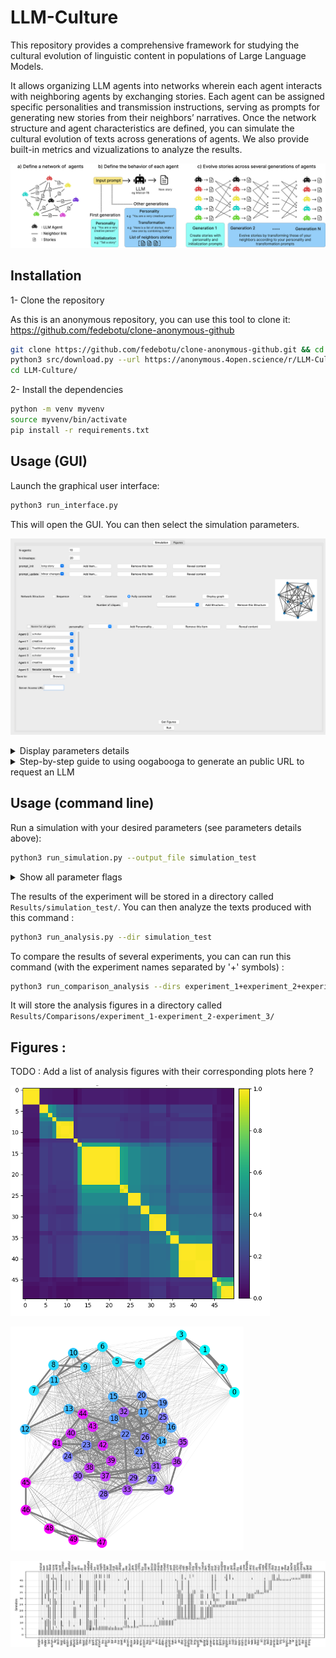 # LLM-Culture

This repository provides a comprehensive framework for studying the cultural evolution of linguistic content in populations of Large Language Models. 

It allows organizing LLM agents into networks wherein each agent interacts with neighboring agents by exchanging stories. Each agent can be assigned specific personalities and transmission instructions, serving as prompts for generating new stories from their neighbors’ narratives. Once the network structure and agent characteristics are defined, you can simulate the cultural evolution of texts across generations of agents. We also provide built-in metrics and vizualizations to analyze the results.


![Alt text](/Images/intro_fig.png)


## Installation 

1- Clone the repository

As this is an anonymous repository, you can use this tool to clone it: https://github.com/fedebotu/clone-anonymous-github


```bash
git clone https://github.com/fedebotu/clone-anonymous-github.git && cd clone-anonymous-github
python3 src/download.py --url https://anonymous.4open.science/r/LLM-Culture-75BE
cd LLM-Culture/
```

2- Install the dependencies 

```bash
python -m venv myvenv
source myvenv/bin/activate
pip install -r requirements.txt
```

## Usage (GUI)

Launch the graphical user interface:

```bash
python3 run_interface.py
```

This will open the GUI. You can then select the simulation parameters. 


![Alt text](/Images/Fig1b.png?raw=true)

<details>
  
  <summary> Display parameters details</summary>
  
  - Number of agents: use this to specify how many agents you wish to simulate
    
  - Number of timesteps: use this to specify for how many timesteps the simulation should run
    
  - Initialization prompt: use this to set the prompt given to agents at the first timestep. You can choose among already registered prompt using the drop-down menu, or add a new prompt to this list by clicking on "Add Prompt...". This will open a window where you can enter the name and content of your new prompt.
    
  - Transmission prompt: use this to set the prompt that will be concatenated with the stories of each agent's neighbors after the first timestep. As for the Initialization prompt, you may select an existing prompt or create a new one.
    
  - Network structure: use this to specify the stucture of the social network. You can view the selected structure by clicking on "Display Graph"
    
  - Personality: use this to assign a personality to the agents. The personality will be concatenated with the rest of the prompt. If you want all agents to have the same personality, tick the "Same for all agents" box. You can then select a personality from the drop-down menu or create a new one. If you want agents to have different personalities, untick the "Same for all agents" box and select a personality for each agent.
    
  - Simulation name: Give a name to your simulation. This will be the name of the folder when the simulation results are stored.
    
  - Server access URL: URL to which the requests will be sent to get answers from the LLM. In our case, we generated such an URL using oogabooga (https://github.com/oobabooga/text-generation-webui) and we provide a step-by-step guide below.
</details>

<details>
    
  <summary> Step-by-step guide to using oogabooga to generate an public URL to request an LLM </summary>
    
  - Manually install oogabooga Text generation web UI by following the steps described here: https://github.com/oobabooga/text-generation-webui (section "Setup details and information about installing manually")
  
  - Launch a server: 
  ```bash
  python server.py  --gradio-auth username:password --listen --public-api --share
  ```
  3. This will output an OpenAI-compatible API URL: https://xxxx-xxxx-xxxx-xxxx.trycloudflare, and a "gradio.live" URL: "Running on public URL: https://xxxxxxxx.gradio.live"

  4. Paste the OpenAI-compatible URL in the field "Server access URL" of the LLM-Culture GUI.

  5. Open the gradio.live URL in your browser. 

  6. Go to the model tab and download a model from [huggingface](https://huggingface.co). We used https://huggingface.co/TheBloke/Mistral-7B-OpenOrca-GGUF, with File name "mistral-7b-openorca.Q4_K_M.gguf". Select an appropriate Model loader (we used llama.cpp). 

  7. Click on Load to load the model. 

  8. Once the model is loaded, you can go back to the LLM-Culture GUI and run your simulations!
</details>
    


## Usage (command line)



Run a simulation with your desired parameters (see parameters details above): 

```bash
python3 run_simulation.py --output_file simulation_test
```

<details>
    
  <summary> Show all parameter flags </summary>
    
  - "-na" : Number of agents (int).

  - "-nt" : Number of timesteps (int).

  - "-ns" : Network structure (choices: 'sequence','fully_connected' 'circle', 'caveman').

  - "-nc" : Number of cliques for a caveman network (int).

  - "-pi": Name of the initialization prompt (str). The prompt should be already registered in llm_culture/data/parameters/prompt_init.json.

  - "-pu" : Name of the transformation prompt (str). The prompt should be already registered in llm_culture/data/parameters/prompt_update.json.

  - "-pl" : Personality list (list of str). Each personality should be already registered in llm_culture/data/parameters/personalities.json. The length of the list of personalities should be equal to the number of agents.

  - "-o" : Name of the folder in which to store results (str).

  - "-url": URL to send the prompt to (str).

</details>

The results of the experiment will be stored in a directory called ```Results/simulation_test/```. You can then analyze the texts produced with this command : 

```bash
python3 run_analysis.py --dir simulation_test
```

To compare the results of several experiments, you can can run this command (with the experiment names separated by '+' symbols) : 

```bash
python3 run_comparison_analysis --dirs experiment_1+experiment_2+experiment_3
```

It will store the analysis figures in a directory called ```Results/Comparisons/experiment_1-experiment_2-experiment_3/```


## Figures : 

TODO : Add a list of analysis figures with their corresponding plots here ? 



![Alt text](/Images/Fig2a.png?raw=true)

![Alt text](/Images/Fig2b.png?raw=true)

![Alt text](/Images/Fig2c.png?raw=true)